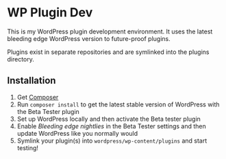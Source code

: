 # WP Plugin Dev

This is my WordPress plugin development environment. It uses the latest bleeding edge WordPress version to future-proof plugins. 

Plugins exist in separate repositories and are symlinked into the plugins directory.

## Installation

1. Get [Composer](https://getcomposer.org)
1. Run `composer install` to get the latest stable version of WordPress with the Beta Tester plugin
1. Set up WordPress locally and then activate the Beta tester plugin
1. Enable _Bleeding edge nightlies_ in the Beta Tester settings and then update WordPress like you normally would
1. Symlink your plugin(s) into `wordpress/wp-content/plugins` and start testing!
